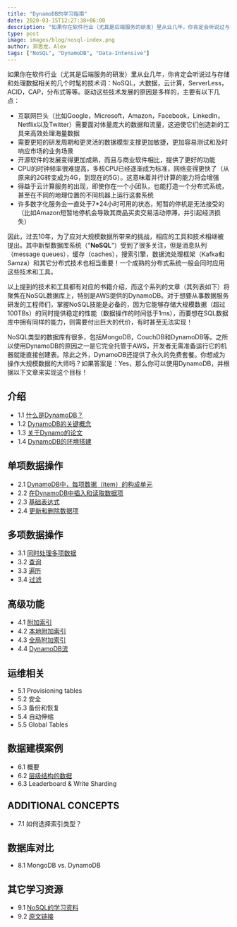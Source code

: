 ```yaml
---
title: "DynamoDB的学习指南"
date: 2020-03-15T12:27:38+06:00
description: "如果你在软件行业（尤其是后端服务的研发）里从业几年，你肯定会听说过与存储和处理数据相关的几个时髦的技术词：NoSQL，大数据，云计算，ServerLess，ACID，CAP，分布式等等。驱动这些技术发展的原因是多样的，主要有以下几点："
type: post
image: images/blog/nosql-index.png
author: 郑思龙，Alex
tags: ["NoSQL", "DynamoDB", "Data-Intensive"]
---
```


如果你在软件行业（尤其是后端服务的研发）里从业几年，你肯定会听说过与存储和处理数据相关的几个时髦的技术词：NoSQL，大数据，云计算，ServerLess，ACID，CAP，分布式等等。驱动这些技术发展的原因是多样的，主要有以下几点：

* 互联网巨头（比如Google，Microsoft，Amazon，Facebook，LinkedIn，Netflix以及Twitter）需要面对体量庞大的数据和流量，这迫使它们创造新的工具来高效处理海量数据
* 需要更短的研发周期和更灵活的数据模型支撑更加敏捷，更加容易测试和及时响应市场的业务场景
* 开源软件的发展变得更加成熟，而且与商业软件相比，提供了更好的功能
* CPU的时钟频率很难提高，多核CPU已经逐渐成为标准，网络变得更快了（从原来的2G转变成为4G，到现在的5G）。这意味着并行计算的能力将会增强
* 得益于云计算服务的出现，即使你在一个小团队，也能打造一个分布式系统，甚至在不同的地理位置的不同机器上运行这套系统
* 许多数字化服务会一直处于7*24小时可用的状态，短暂的停机是无法接受的（比如Amazon短暂地停机会导致其商品买卖交易活动停滞，并引起经济损失）

因此，过去10年，为了应对大规模数据所带来的挑战，相应的工具和技术相继被提出。其中新型数据库系统（"**NoSQL**"）受到了很多关注，但是消息队列（message queues），缓存（caches），搜索引擎，数据流处理框架（Kafka和Samza）和其它分布式技术也相当重要！一个成熟的分布式系统一般会同时应用这些技术和工具。

以上提到的技术和工具都有对应的书籍介绍，而这个系列的文章（其列表如下）将聚焦在NoSQL数据库上，特别是AWS提供的DynamoDB。对于想要从事数据服务研发的工程师们，掌握NoSQL技能是必备的，因为它能够存储大规模数据（超过100TBs）的同时提供稳定的性能（数据操作的时间低于1ms），而要想在SQL数据库中拥有同样的能力，则需要付出巨大的代价，有时甚至无法实现！

NoSQL类型的数据库有很多，包括MongoDB，CouchDB和DynamoDB等。之所以使用DynamoDB的原因之一是它完全托管于AWS，开发者无需准备运行它的机器就能直接创建表。除此之外，DynamoDB还提供了永久的免费套餐。你想成为操作大规模数据的大师吗？如果答案是：Yes，那么你可以使用DynamoDB，并根据以下文章来实现这个目标！

## 介绍

* 1.1  [什么是DynamoDB？](https://2cloudlab.com/nosql/what-is-dynamo-db/)
* 1.2  [DynamoDB的关键概念](https://2cloudlab.com/nosql/key-concepts/)
* 1.3  [关于Dynamo的论文](https://2cloudlab.com/nosql/the-dynamo-paper/)
* 1.4  [DynamoDB的环境搭建](https://2cloudlab.com/nosql/environment-setup/)

## 单项数据操作

* 2.1  [DynamoDB中，每项数据（item）的构成单元](https://2cloudlab.com/nosql/anatomy-of-an-item/)
* 2.2  [在DynamoDB中插入和读取数据项](https://2cloudlab.com/nosql/inserting-retrieving-items/)
* 2.3  [基础表达式](https://2cloudlab.com/nosql/expression-basics/)
* 2.4  [更新和删除数据项](https://2cloudlab.com/nosql/updating-deleting-items/)

## 多项数据操作

* 3.1  [同时处理多项数据](https://2cloudlab.com/nosql/working-with-multiple-items/)
* 3.2  [查询](https://2cloudlab.com/nosql/querying/)
* 3.3  [遍历](https://2cloudlab.com/nosql/scans/)
* 3.4  [过滤](https://2cloudlab.com/nosql/filtering/)

## 高级功能

* 4.1  [附加索引](https://2cloudlab.com/nosql/secondary-indexes/)
* 4.2  [本地附加索引](https://2cloudlab.com/nosql/local-secondary-indexes)
* 4.3  [全局附加索引](https://2cloudlab.com/nosql/global-secondary-indexes/)
* 4.4  [DynamoDB流](https://2cloudlab.com/nosql/dynamodb-streams/)

## 运维相关

* 5.1  Provisioning tables
* 5.2  安全
* 5.3  备份和恢复
* 5.4  自动伸缩
* 5.5  Global Tables

## 数据建模案例

* 6.1  概要
* 6.2  [层级结构的数据](https://2cloudlab.com/nosql/hierarchical-data/)
* 6.3  Leaderboard & Write Sharding

## ADDITIONAL CONCEPTS

* 7.1  如何选择索引类型？

## 数据库对比

* 8.1  MongoDB vs. DynamoDB

## 其它学习资源

* 9.1  [NoSQL的学习资料](https://2cloudlab.com/nosql/additional-reading/)
* 9.2  [原文链接](https://www.dynamodbguide.com)